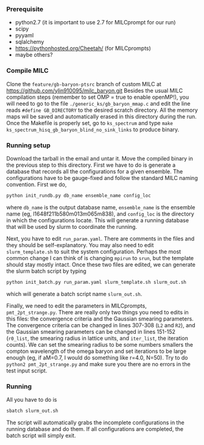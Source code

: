 ### Prerequisite
- python2.7 (it is important to use 2.7 for MILCprompt for our run)
- scipy
- pyyaml
- sqlalchemy
- https://pythonhosted.org/Cheetah/ (for MILCprompts)
- maybe others? 

### Compile MILC

Clone the `feature/gb-baryon-ptsrc` branch of custom MILC at https://github.com/ylin910095/milc_baryon.git
Besides the usual MILC compilation steps (remember to set OMP = true to enable openMP!), you will need to go to the file ```./generic_ks/gb_baryon_mmap.c``` and edit the line reads ```#define GB_DIRECTORY``` to the desired scratch directory. All the memory maps wil be saved and automatically erased in this directory during the run. Once the Makefile is properly set, go to ```ks_spectrum``` and type ```make ks_spectrum_hisq_gb_baryon_blind_no_sink_links``` to produce binary.

### Running setup
Download the tarball in the email and untar it. Move the compiled binary in the previous step to this directory. First we have to do is generate a database that records all the configurations for a given ensemble. The configurations have to be gauge-fixed and follow the standard MILC naming convention. First we do,
```sh
python init_rundb.py db_name ensemble_name config_loc
```
where ```db_name``` is the output database name, ```ensemble_name``` is the ensemble name (eg, l1648f211b580m013m065m838),  and ```config_loc``` is the directory in which the configurations locate. This will generate a running database that will be used by slurm to coordinate the running.

Next, you have to edit ```run_param.yaml```. There are comments in the files and they should be self-explanatory. You may also need to edit ```slurm_template.sh``` to suit the system configuration. Perhaps the most common change I can think of is changing ```mpirun``` to ```srun```, but the template should stay mostly intact. Once these two files are edited, we can generate the slurm batch script by typing 

```sh
python init_batch.py run_param.yaml slurm_template.sh slurm_out.sh
```

which will generate a batch script name ```slurm_out.sh```. 

Finally, we need to edit the parameters in  MILCprompts, ```pmt_2pt_strange.py```. There are really only two things you need to edits in this files: the convergence criteria and the Gaussian smearing parameters. The convergence criteria can be changed in lines 307-308 (```L2``` and ```R2```), and the Gaussian smearing parameters can be changed in lines 151-152 (```r0_list```, the smearing radius in lattice units, and ```iter_list```, the iteration counts). We can set the smearing radius to be some numbers smallers the compton wavelength of the omega baryon and set iterations to be large enough (eg, if aM=0.7, I would do something like r=4.0, N=50). Try to do ```python2 pmt_2pt_strange.py``` and make sure you there are no errors in the test input script.

### Running
All you have to do is 

```sh
sbatch slurm_out.sh
```
The script will automatically grabs the incomplete configurations in the running database and do them. If all configurations are completed, the batch script will simply exit.

